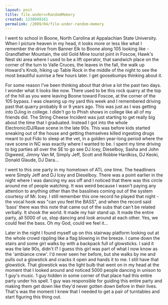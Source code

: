 ```yaml
--- 
layout: post
title: file.under=>RandomMemory
created: 1238949161
permalink: /2009/04/file-under-random-memory
---
```

I went to school in Boone, North Carolina at Appalachian State University. When I picture heaven in my head, it looks more or less like what I remember the drive from Banner Elk to Boone along 105 looking like - Grandfather Mountain, the old Gold Mine tourist joint in Foscoe, Hawk's Nest ski area where I used to be a lift operator, that sandwich place on the corner of the turn to Valle Cruces, the leaves in the fall, the walk up Howard's Knob, hiking up Table Rock in the middle of the night to see the most beautiful sunrise a few hours later. I get goosebumps thinking about it.

For some reason I've been thinking about that drive a lot the past two days. I wonder what it looks like now. There used to be this rock quarry at the top of the hill as you were leaving Boone toward Foscoe, at the corner of the 105 bypass. I was cleaning up my yard this week and I remembered driving past that quarry probably 8 or 9 years ago. This was just as I was getting into DJing in college. I didn't go to Phish shows in college like all of my friends did. The String Cheese Incident was just starting to get really big about the time that I graduated. Instead I got into the whole Electronic/DJ/Rave scene in the late 90s. This was before kids started sneaking out of the house and getting themselves killed ingesting drugs meant to put Fido to sleep at the vet, in a golden year-long period where the rave scene in NC was exactly where I wanted to be. I spent my time driving to big parties all over the SE to go see DJ Icey, Dieselboy, Sasha and John Digweed, Jimmy Van M, Simply Jeff, Scott and Robbie Hardkiss, DJ Keoki, Donald Glaude, DJ Dara...

I went to this one party in my hometown of ATL one time. The headliners were Simply Jeff and DJ Icey and Dieselboy. There was a point earlier in the night where I was dancing my ass off and I noticed that there was this circle around me of people watching. It was weird because I wasn't paying any attention to anything other than the basslines coming out of the system courtesy of Mr. Icey. I still remember this one record he played that night - the vocal hook was "can you feel the BASS", and when the record said 'bass' there was this note that came out of the subs that can't be related verbally. It shook the world. It made my hair stand up. It made the entire party, all 5000 of us, stop dancing and look around at each other. Yes, we could feel the bass. Oh my God, could we feel it...

Later in the night I found myself up on this stairway platform looking out at the whole crowd rippling like a flag blowing in the breeze. I came down the stairs and some girl walks by with a backpack full of glowsticks. I said it was the late 90s, didn't I? I guess this girl was part of what I now know as the 'ambiance crew'. I'd never seen her before, but she walks by me and pulls out a glowstick and cracks it open and hands it to me. I still have that glowstick. That glowstick was the light bulb that went on in my head at the moment that I looked around and noticed 5000 people dancing in unison to 1 guy's music. 1 guy hidden in some corner of that place had this entire party under his spell. 1 guy was responsible for guiding this entire party and making them get down like they'd never gotten down before in their lives. That's was the moment I knew that I needed to get a pair of turntables and start figuring this thing out.
